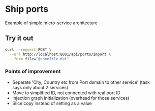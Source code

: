 # Ship ports
Example of simple micro-service architecture

## Try it out
~~~bash
curl --request POST \
  --url http://localhost:8081/api/ports/import \
  --form file="@somefile.dat"
~~~


### Points of improvement
 - Separate 'City, Country etc from Port domain to other service' (task says only about 2 services)
 - Move to simplified ID, not connected with real port ID
 - Injection graph initialization  (overhead for those services)
 - Slice copy instead of setting as a value